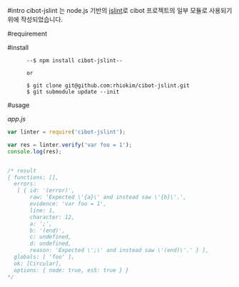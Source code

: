 #intro
cibot-jslint 는 node.js 기반의 [jslint][1]로 cibot 프로젝트의 일부 모듈로 사용되기 위에 작성되었습니다.

#requirement


#install

```
      --$ npm install cibot-jslint--

      or

      $ git clone git@github.com:rhiokim/cibot-jslint.git
      $ git submodule update --init
```

#usage

*app.js*

```js
var linter = require('cibot-jslint');

var res = linter.verify('var foo = 1');
console.log(res);


/* result
{ functions: [],
  errors: 
   [ { id: '(error)',
       raw: 'Expected \'{a}\' and instead saw \'{b}\'.',
       evidence: 'var foo = 1',
       line: 1,
       character: 12,
       a: ';',
       b: '(end)',
       c: undefined,
       d: undefined,
       reason: 'Expected \';\' and instead saw \'(end)\'.' } ],
  globals: [ 'foo' ],
  ok: [Circular],
  options: { node: true, es5: true } }
*/
```

[1]:http://www.jslint.com/
